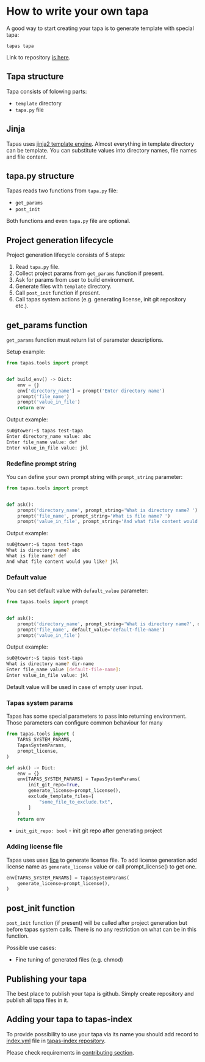 # How to write your own tapa

A good way to start creating your tapa is to generate template with special tapa:

```
tapas tapa
```

Link to repository [is here](https://github.com/tapas-scaffold-tool/tapa-tapa).


## Tapa structure

Tapa consists of folowing parts:

- `template` directory
- `tapa.py` file

## Jinja

Tapas uses [jinja2 template engine](http://jinja.pocoo.org/).
Almost everything in template directory can be template.
You can substitute values into directory names, file names and file content.

## tapa.py structure

Tapas reads two functions from `tapa.py` file:
- `get_params`
- `post_init`

Both functions and even `tapa.py` file are optional.

## Project generation lifecycle

Project generation lifecycle consists of 5 steps:

1. Read `tapa.py` file.
2. Collect project params from `get_params` function if present.
3. Ask for params from user to build environment.
4. Generate files with `template` directory.
5. Call `post_init` function if present.
6. Call tapas system actions (e.g. generating license, init git repository etc.).

## get_params function

`get_params` function must return list of parameter descriptions. 

Setup example:


```python
from tapas.tools import prompt


def build_env() -> Dict:
    env = {}
    env['directory_name'] = prompt('Enter directory name')
    prompt('file_name')
    prompt('value_in_file')
    return env
``` 
 
Output example:
 
```sh
su0@tower:~$ tapas test-tapa
Enter directory_name value: abc
Enter file_name value: def
Enter value_in_file value: jkl
```


### Redefine prompt string

You can define your own prompt string with `prompt_string` parameter:

```python
from tapas.tools import prompt


def ask():
    prompt('directory_name', prompt_string='What is directory name? ')
    prompt('file_name', prompt_string='What is file name? ')
    prompt('value_in_file', prompt_string='And what file content would you like? ')
```

Output example:

```sh
su0@tower:~$ tapas test-tapa
What is directory name? abc
What is file name? def
And what file content would you like? jkl
```


### Default value

You can set default value with `default_value` parameter:

```python
from tapas.tools import prompt


def ask():
    prompt('directory_name', prompt_string='What is directory name?', default_value='some-default-value')
    prompt('file_name', default_value='default-file-name')
    prompt('value_in_file')
```

Output example:

```sh
su0@tower:~$ tapas test-tapa
What is directory name? dir-name
Enter file_name value [default-file-name]: 
Enter value_in_file value: jkl
```

Default value will be used in case of empty user input.


### Tapas system params

Tapas has some special parameters to pass into returning environment.
Those parameters can configure common behaviour for many 

```python
from tapas.tools import (
    TAPAS_SYSTEM_PARAMS, 
    TapasSystemParams,
    prompt_license,
)

def ask() -> Dict:
    env = {}
    env[TAPAS_SYSTEM_PARAMS] = TapasSystemParams(
        init_git_repo=True,
        generate_license=prompt_license(),
        exclude_template_files=[
            "some_file_to_exclude.txt",
        ]
    )
    return env
```

- `init_git_repo: bool` - init git repo after generating project


### Adding license file

Tapas uses uses [lice](https://github.com/licenses/lice) to generate license file.
To add license generation add license name as `generate_license` value or call prompt_license() to get one.

```python
env[TAPAS_SYSTEM_PARAMS] = TapasSystemParams(
    generate_license=prompt_license(),
)
```

## post_init function

`post_init` function (if present) will be called after project generation but before tapas system calls.
There is no any restriction on what can be in this function.

Possible use cases:

- Fine tuning of generated files (e.g. chmod)

## Publishing your tapa

The best place to publish your tapa is github.
Simply create repository and publish all tapa files in it.


## Adding your tapa to tapas-index

To provide possibility to use your tapa via its name you should add record to 
[index.yml](https://github.com/tapas-scaffold-tool/tapas-index/blob/master/index.yml) file
in [tapas-index repository](https://github.com/tapas-scaffold-tool/tapas-index).

Please check requirements in [contributing section](https://github.com/tapas-scaffold-tool/tapas-index/blob/master/contributing.md).
